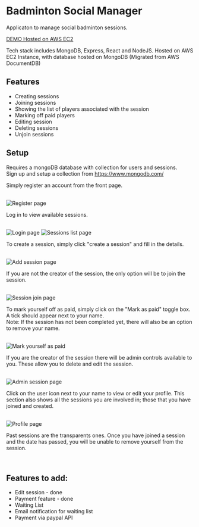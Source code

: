 <h1>Badminton Social Manager</h1>

<p>Applicaton to manage social badminton sessions.</p>

[DEMO Hosted on AWS EC2](ec2-3-84-104-222.compute-1.amazonaws.com)

<p> Tech stack includes MongoDB, Express, React and NodeJS. Hosted on AWS EC2 Instance, with database hosted on MongoDB (Migrated from AWS DocumentDB)</p>

<h2>Features</h2>
<ul>
  <li>Creating sessions</li>
  <li>Joining sessions</li>
  <li>Showing the list of players associated with the session</li>
  <li>Marking off paid players</li>
  <li>Editing session</li>
  <li>Deleting sessions</li>
  <li>Unjoin sessions</li>
</ul>

<h2>Setup</h2>

<p>Requires a mongoDB database with collection for users and sessions. 
<br>Sign up and setup a collection from <a href='https://www.mongodb.com'>https://www.mongodb.com/</a></p>

<p>Simply register an account from the front page.</p>
<br>
<img src='./img/register.PNG' alt='Register page' height='auto' width='auto'></img>

<p>Log in to view available sessions.</p>
<br>
<img src='./img/login.PNG' alt='Login page' height='auto' width='auto'></img>
<img src='./img/session-list.PNG' alt='Sessions list page' height='auto' width='auto'></img>

<p>To create a session, simply click "create a session" and fill in the details.</p>
<br>
<img src='./img/add-session.PNG' alt='Add session page' height='auto' width='auto'></img>

<p>If you are not the creator of the session, the only option will be to join the session.</p><br>
<img src='./img/join.PNG' alt='Session join page' height='auto' width='auto'></img>

<p>To mark yourself off as paid, simply click on the "Mark as paid" toggle box. A tick should appear next to your name. <br>
Note: If the session has not been completed yet, there will also be an option to remove your name.</p><br>
<img src='./img/paid.PNG' alt='Mark yourself as paid' height='auto' width='auto'></img>

<p>If you are the creator of the session there will be admin controls available to you. These allow you to delete and edit the session.</p><br>
<img src='./img/session.PNG' alt='Admin session page' height='auto' width='auto'></img>

<p>Click on the user icon next to your name to view or edit your profile. This section also shows all the sessions you are involved in; those that you have joined and created.</p><br>
<img src='./img/profile.PNG' alt='Profile page' height='auto' width='auto'></img>

<p>Past sessions are the transparents ones. Once you have joined a session and the date has passed, you will be unable to remove yourself from the session.</p><br>

<h2>Features to add:</h2>

<ul>
<li> Edit session - done </li>
<li> Payment feature - done</li>
<li> Waiting List</li>
<li> Email notification for waiting list</li>
<li> Payment via paypal API</li>
</ul>
